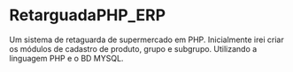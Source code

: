 # RetarguadaPHP_ERP
Um sistema de retaguarda de supermercado em PHP.
Inicialmente  irei criar os módulos de cadastro de produto, grupo e subgrupo. Utilizando a linguagem PHP e  o BD MYSQL.
